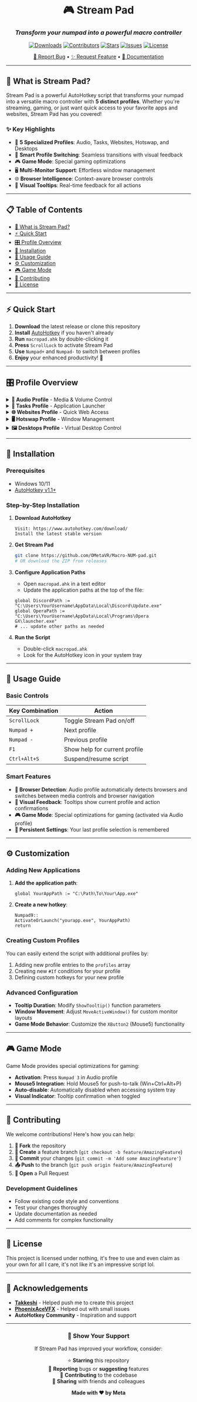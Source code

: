 <div align="center">

# 🎮 Stream Pad

### *Transform your numpad into a powerful macro controller*

[![Downloads](https://img.shields.io/github/downloads/OMetaVR/Macro-NUM-pad/total?style=for-the-badge&logo=github&color=blue)](https://github.com/OMetaVR/Macro-NUM-pad/releases)
[![Contributors](https://img.shields.io/github/contributors/OMetaVR/Macro-NUM-pad?style=for-the-badge&logo=github&color=green)](https://github.com/OMetaVR/Macro-NUM-pad/graphs/contributors)
[![Stars](https://img.shields.io/github/stars/OMetaVR/Macro-NUM-pad?style=for-the-badge&logo=github&color=yellow)](https://github.com/OMetaVR/Macro-NUM-pad/stargazers)
[![Issues](https://img.shields.io/github/issues/OMetaVR/Macro-NUM-pad?style=for-the-badge&logo=github&color=red)](https://github.com/OMetaVR/Macro-NUM-pad/issues)
[![License](https://img.shields.io/github/license/OMetaVR/Macro-NUM-pad?style=for-the-badge&logo=github&color=purple)](https://github.com/OMetaVR/Macro-NUM-pad/blob/main/LICENSE)

[🐛 Report Bug](https://github.com/OMetaVR/Macro-NUM-pad/issues) • [✨ Request Feature](https://github.com/OMetaVR/Macro-NUM-pad/issues) • [📖 Documentation](https://github.com/OMetaVR/Macro-NUM-pad/wiki)

</div>

---

## 🚀 What is Stream Pad?

Stream Pad is a powerful AutoHotkey script that transforms your numpad into a versatile macro controller with **5 distinct profiles**. Whether you're streaming, gaming, or just want quick access to your favorite apps and websites, Stream Pad has you covered!

### ✨ Key Highlights

- 🎯 **5 Specialized Profiles**: Audio, Tasks, Websites, Hotswap, and Desktops
- 🔄 **Smart Profile Switching**: Seamless transitions with visual feedback
- 🎮 **Game Mode**: Special gaming optimizations
- 🖥️ **Multi-Monitor Support**: Effortless window management
- 🌐 **Browser Intelligence**: Context-aware browser controls
- 📱 **Visual Tooltips**: Real-time feedback for all actions

---

## 📋 Table of Contents

- [🚀 What is Stream Pad?](#-what-is-stream-pad)
- [⚡ Quick Start](#-quick-start)
- [🎛️ Profile Overview](#️-profile-overview)
- [🔧 Installation](#-installation)
- [📖 Usage Guide](#-usage-guide)
- [⚙️ Customization](#️-customization)
- [🎮 Game Mode](#-game-mode)
- [🤝 Contributing](#-contributing)
- [📄 License](#-license)

---

## ⚡ Quick Start

1. **Download** the latest release or clone this repository
2. **Install** [AutoHotkey](https://www.autohotkey.com/) if you haven't already
3. **Run** `macropad.ahk` by double-clicking it
4. **Press** `ScrollLock` to activate Stream Pad
5. **Use** `Numpad+` and `Numpad-` to switch between profiles
6. **Enjoy** your enhanced productivity! 🎉

---

## 🎛️ Profile Overview

<details>
<summary><strong>🎵 Audio Profile</strong> - Media & Volume Control</summary>

| Key | Action | Description |
|-----|--------|-------------|
| `5` | ⏯️ Play/Pause | Toggle media playback |
| `4` | ⏮️ Previous | Previous track (or browser back) |
| `6` | ⏭️ Next | Next track (or browser forward) |
| `8` | 🔊 Volume Up | Increase system volume |
| `2` | 🔉 Volume Down | Decrease system volume |
| `0` | 🔇 Mute | Toggle system mute |
| `1` | 🪟 Windows+B | System tray focus |
| `3` | 🎮 Game Mode | Toggle gaming optimizations |

</details>

<details>
<summary><strong>📱 Tasks Profile</strong> - Application Launcher</summary>

| Key | Action | Application |
|-----|--------|-------------|
| `1` | 💬 Discord | Launch or focus Discord |
| `2` | 🌐 Opera GX | Launch or focus Opera browser |
| `3` | 🎮 Steam | Launch or focus Steam |
| `4` | 🎵 Spotify | Launch or focus Spotify |
| `5` | ⚙️ Task Manager | Open Task Manager |
| `6` | 📁 File Explorer | Open File Explorer |
| `7` | 🎙️ VoiceMeeter | Launch or focus VoiceMeeter |

</details>

<details>
<summary><strong>🌐 Websites Profile</strong> - Quick Web Access</summary>

| Key | Action | Website |
|-----|--------|----------|
| `1` | 📺 YouTube | Open YouTube |
| `2` | 🔍 Google | Open Google Search |
| `3` | 🎬 9anime | Open 9anime |
| `4` | 🎭 MovieBoxPro | Launch MovieBoxPro app |
| `5` | 💬 Discord Web | Open Discord web app |
| `6` | 🐙 GitHub | Open GitHub |
| `7` | 🟣 Twitch | Open Twitch |
| `8` | 🟢 Kick | Open Kick streaming |
| `0` | 🤖 ChatGPT | Open OpenAI ChatGPT |

</details>

<details>
<summary><strong>🖥️ Hotswap Profile</strong> - Window Management</summary>

| Key | Action | Direction |
|-----|--------|----------|
| `4` | ⬅️ Move Left | Move window to left monitor |
| `6` | ➡️ Move Right | Move window to right monitor |
| `8` | ⬆️ Move Up | Move window to upper monitor |
| `2` | ⬇️ Move Down | Move window to lower monitor |

</details>

<details>
<summary><strong>🖼️ Desktops Profile</strong> - Virtual Desktop Control</summary>

| Key | Action | Function |
|-----|--------|----------|
| `1` | ⬅️ Move Window Left | Move window to previous desktop |
| `3` | ➡️ Move Window Right | Move window to next desktop |
| `4` | 🔄 Switch Left | Switch to previous desktop |
| `6` | 🔄 Switch Right | Switch to next desktop |
| `8` | ➕ New Desktop | Create new virtual desktop |
| `2` | ❌ Close Desktop | Close current virtual desktop |
| `5` | 👁️ View All | Show all virtual desktops |

</details>

---

## 🔧 Installation

### Prerequisites
- Windows 10/11
- [AutoHotkey v1.1+](https://www.autohotkey.com/download/)

### Step-by-Step Installation

1. **Download AutoHotkey**
   ```
   Visit: https://www.autohotkey.com/download/
   Install the latest stable version
   ```

2. **Get Stream Pad**
   ```bash
   git clone https://github.com/OMetaVR/Macro-NUM-pad.git
   # OR download the ZIP from releases
   ```

3. **Configure Application Paths**
   - Open `macropad.ahk` in a text editor
   - Update the application paths at the top of the file:
   ```autohotkey
   global DiscordPath := "C:\Users\YourUsername\AppData\Local\Discord\Update.exe"
   global OperaPath := "C:\Users\YourUsername\AppData\Local\Programs\Opera GX\launcher.exe"
   # ... update other paths as needed
   ```

4. **Run the Script**
   - Double-click `macropad.ahk`
   - Look for the AutoHotkey icon in your system tray

---

## 📖 Usage Guide

### Basic Controls

| Key Combination | Action |
|------------------|--------|
| `ScrollLock` | Toggle Stream Pad on/off |
| `Numpad +` | Next profile |
| `Numpad -` | Previous profile |
| `F1` | Show help for current profile |
| `Ctrl+Alt+S` | Suspend/resume script |

### Smart Features

- **🧠 Browser Detection**: Audio profile automatically detects browsers and switches between media controls and browser navigation
- **📍 Visual Feedback**: Tooltips show current profile and action confirmations
- **🎮 Game Mode**: Special optimizations for gaming (activated via Audio profile)
- **🔄 Persistent Settings**: Your last profile selection is remembered

---

## ⚙️ Customization

### Adding New Applications

1. **Add the application path**:
   ```autohotkey
   global YourAppPath := "C:\Path\To\Your\App.exe"
   ```

2. **Create a new hotkey**:
   ```autohotkey
   Numpad9::
   ActivateOrLaunch("yourapp.exe", YourAppPath)
   return
   ```

### Creating Custom Profiles

You can easily extend the script with additional profiles by:
1. Adding new profile entries to the `profiles` array
2. Creating new `#If` conditions for your profile
3. Defining custom hotkeys for your new profile

### Advanced Configuration

- **Tooltip Duration**: Modify `ShowTooltip()` function parameters
- **Window Movement**: Adjust `MoveActiveWindow()` for custom monitor layouts
- **Game Mode Behavior**: Customize the `XButton2` (Mouse5) functionality

---

## 🎮 Game Mode

Game Mode provides special optimizations for gaming:

- **Activation**: Press `Numpad 3` in Audio profile
- **Mouse5 Integration**: Hold Mouse5 for push-to-talk (Win+Ctrl+Alt+P)
- **Auto-disable**: Automatically disabled when accessing system tray
- **Visual Indicator**: Tooltip confirmation when toggled

---

## 🤝 Contributing

We welcome contributions! Here's how you can help:

1. **🍴 Fork** the repository
2. **🌿 Create** a feature branch (`git checkout -b feature/AmazingFeature`)
3. **💾 Commit** your changes (`git commit -m 'Add some AmazingFeature'`)
4. **📤 Push** to the branch (`git push origin feature/AmazingFeature`)
5. **🔄 Open** a Pull Request

### Development Guidelines

- Follow existing code style and conventions
- Test your changes thoroughly
- Update documentation as needed
- Add comments for complex functionality

---

## 📄 License

This project is licensed under nothing, it's free to use and even claim as your own for all I care, it's not like it's an impressive script lol.

---

## 🙏 Acknowledgements

- **[Takkeshi](https://github.com/Takkeshi)** - Helped push me to create this project
- **[PhoenixAceVFX](https://github.com/PhoenixAceVFX)** - Helped out with small issues
- **AutoHotkey Community** - Inspiration and support

---

<div align="center">

### 💝 Show Your Support

If Stream Pad has improved your workflow, consider:

⭐ **Starring** this repository  
🐛 **Reporting** bugs or **suggesting** features  
🤝 **Contributing** to the codebase  
📢 **Sharing** with friends and colleagues  

**Made with ❤️ by Meta**

</div>
